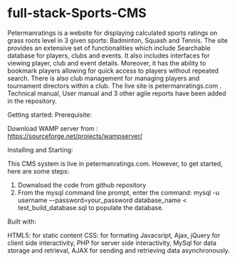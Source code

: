 # full-stack-Sports-CMS
Petermanratings is a website for displaying calculated sports ratings on grass roots level in 3 given sports: Badminton, Squash and Tennis. The site provides an extensive set of functionalities which include Searchable database for players, clubs and events. It also includes interfaces for viewing player, club and event details. Moreover, it has the ability to bookmark players allowing for quick access to players without repeated search. There is also club management for managing players and tournament directors within a club. The live site is petermanratings.com . Technical manual, User manual and 3 other agile reports have been added in the repository. 


Getting started: 
Prerequisite:

Download WAMP server from : https://sourceforge.net/projects/wampserver/

Installing and Starting: 

This CMS system is live in petermanratings.com. However, to get started, here are some steps: 

 1. Downaload the code from github repository
 2. From the mysql command line prompt, enter the command:
   mysql -u username –-password=your_password database_name < test_build_database.sql
to populate the database.
 
Built with:

HTML5: for static content CSS: for formating Javacsript, Ajax, jQuery for client side interactivity, PHP for server side interactivity, MySql for data storage and retrieval, AJAX for sending and retrieving data asynchronously.
